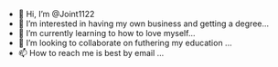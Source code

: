 - 👋 Hi, I’m @Joint1122
- 👀 I’m interested in having my own business and getting a degree...
- 🌱 I’m currently learning to how to love myself...
- 💞️ I’m looking to collaborate on futhering my education ...
- 📫 How to reach me is best by email ...

<!---
Joint1122/Joint1122 is a ✨ special ✨ repository because its `README.md` (this file) appears on your GitHub profile.
You can click the Preview link to take a look at your changes.
--->
